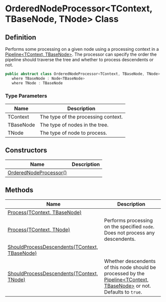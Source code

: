 # OrderedNodeProcessor&lt;TContext, TBaseNode, TNode&gt; Class
## Definition

Performs some processing on a given node using a processing context in a [Pipeline&lt;TContext, TBaseNode&gt;](MrKWatkins.Ast.Processing.Pipeline-2.md). The processor can specify the order the pipeline should traverse the tree and whether to process descendents or not.

```c#
public abstract class OrderedNodeProcessor<TContext, TBaseNode, TNode> : OrderedProcessor<TContext, TBaseNode>
   where TBaseNode : Node<TBaseNode>
   where TNode : TBaseNode
```

### Type Parameters

| Name | Description |
| ---- | ----------- |
| TContext | The type of the processing context. |
| TBaseNode | The type of nodes in the tree. |
| TNode | The type of node to process. |

## Constructors

| Name | Description |
| ---- | ----------- |
| [OrderedNodeProcessor()](MrKWatkins.Ast.Processing.OrderedNodeProcessor-3.-ctor.md) |  |

## Methods

| Name | Description |
| ---- | ----------- |
| [Process(TContext, TBaseNode)](MrKWatkins.Ast.Processing.OrderedNodeProcessor-3.Process.md#mrkwatkins-ast-processing-orderednodeprocessor-3-process(-0-1)) |  |
| [Process(TContext, TNode)](MrKWatkins.Ast.Processing.OrderedNodeProcessor-3.Process.md#mrkwatkins-ast-processing-orderednodeprocessor-3-process(-0-2)) | Performs processing on the specified `node`. Does not process any descendents. |
| [ShouldProcessDescendents(TContext, TBaseNode)](MrKWatkins.Ast.Processing.OrderedNodeProcessor-3.ShouldProcessDescendents.md#mrkwatkins-ast-processing-orderednodeprocessor-3-shouldprocessdescendents(-0-1)) |  |
| [ShouldProcessDescendents(TContext, TNode)](MrKWatkins.Ast.Processing.OrderedNodeProcessor-3.ShouldProcessDescendents.md#mrkwatkins-ast-processing-orderednodeprocessor-3-shouldprocessdescendents(-0-2)) | Whether descendents of this node should be processed by the [Pipeline&lt;TContext, TBaseNode&gt;](MrKWatkins.Ast.Processing.Pipeline-2.md) or not. Defaults to `true`. |

